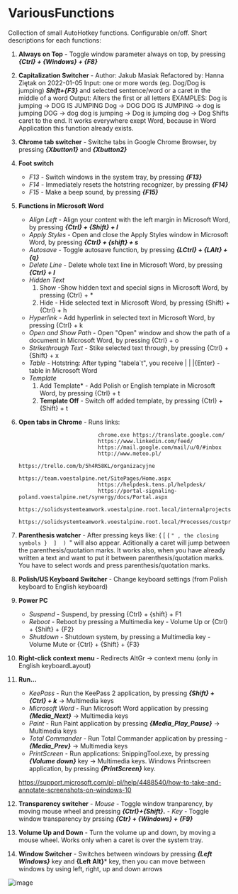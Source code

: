 # VariousFunctions
Collection of small AutoHotkey functions. Configurable on/off.
Short descriptions for each functions:
1. **Always on Top** - Toggle window parameter always on top, by pressing ***{Ctrl} + {Windows} + {F8}***
2. **Capitalization Switcher** - Author: Jakub Masiak
                                 Refactored by: Hanna Ziętak on 2022-01-05
                                 	Input: one or more words (eg. Dog/Dog is jumping)
                                 ***Shift+{F3}*** and selected sentence/word or a caret in the middle of a word
                                 	Output: Alters the first or all letters
                                 EXAMPLES:
                                 	Dog is jumping -> DOG IS JUMPING
                                 	Dog -> DOG
                                 	DOG IS JUMPING -> dog is jumping
                                 	DOG -> dog
                                 	dog is jumping -> Dog is jumping
                                 	dog -> Dog
                                 Shifts caret to the end.
                                 It works everywhere exept Word, because in Word Application this function already exists.
3. **Chrome tab switcher** - Switche tabs in Google Chrome Browser, by pressing ***{Xbutton1}*** and ***{Xbutton2}***
4. **Foot switch** 
    - *F13* - Switch windows in the system tray, by pressing ***{F13}***
    - *F14* - Immediately resets the hotstring recognizer, by pressing ***{F14}***
    - *F15* -  Make a beep sound, by pressing ***{F15}***
8. **Functions in Microsoft Word** 
      - *Align Left* - Align your content with the left margin in Microsoft Word, by pressing ***{Ctrl} + {Shift} + l***
      -  *Apply Styles* - Open and close the Apply Styles window in Microsoft Word, by pressing ***{Ctrl} + {shift} + s***
      - *Autosave* - Toggle autosave function, by pressing ***{LCtrl} + {LAlt} + {q}***
      - *Delete Line* - Delete whole text line in Microsoft Word, by pressing ***{Ctrl} + l***
      - *Hidden Text* 
          1. Show -Show hidden text and special signs in Microsoft Word, by pressing {Ctrl} + *
          2. Hide -  Hide selected text in Microsoft Word, by pressing {Shift} + {Ctrl} + h
      - *Hyperlink* - Add hyperlink in selected text in Microsoft Word, by pressing {Ctrl} + k
      - *Open and Show Path* - Open "Open" window and show the path of a document in Microsoft Word, by pressing {Ctrl} + o
      - *Strikethrough Text* - Stike selected text through, by pressing {Ctrl} + {Shift} + x
      - *Table* -  Hotstring: After typing "tabela`t", you receive | | |{Enter} - table in Microsoft Word
      - *Template* 
           1. Add Template* - Add Polish or English template in Microsoft Word, by pressing {Ctrl} + t
           2. **Template Off** - Switch off added template, by pressing {Ctrl} + {Shift} + t
9. **Open tabs in Chrome** - Runs links:

                                chrome.exe https://translate.google.com/
                                https://www.linkedin.com/feed/
                                https://mail.google.com/mail/u/0/#inbox
                                http://www.meteo.pl/
                                https://trello.com/b/5h4R58KL/organizacyjne
                                https://team.voestalpine.net/SitePages/Home.aspx
                                https://helpdesk.tens.pl/helpdesk/
                                https://portal-signaling-poland.voestalpine.net/synergy/docs/Portal.aspx
                                https://solidsystemteamwork.voestalpine.root.local/internalprojects/vaSupp/CPS/SitePages/Home.aspx
                                https://solidsystemteamwork.voestalpine.root.local/Processes/custprojects/780MDSUpgradeKit/SitePages/Home.aspx
10. **Parenthesis watcher** -  After pressing keys like: {  [  (  `" , the closing symbols }  ]  ) `" will also appear. Aditionally a caret will jump between the parenthesis/quotation marks. It works also, when you have already written a text and want to                             put it between parenthesis/quotation marks. You have to select words and press parenthesis/quotation marks.
11. **Polish/US Keyboard Switcher** - Change keyboard settings (from Polish keyboard to English keyboard) 
12. **Power PC** 
       - *Suspend* - Suspend, by pressing {Ctrl} + {shift} + F1
       - *Reboot* - Reboot by pressing a Multimedia key - Volume Up or {Ctrl} + {Shift} + {F2}
       - *Shutdown* - Shutdown system, by pressing a Multimedia key - Volume Mute or {Ctrl} + {Shift} + {F3}
13.  **Right-click context menu** - Redirects AltGr -> context menu    (only in English keyboardLayout)
14.  **Run...** 
        - *KeePass* - Run the KeePass 2 application, by pressing ***{Shift} + {Ctrl} + k*** → Multimedia keys
        - *Microsoft Word* - Run Microsoft Word application by pressing ***{Media_Next}*** → Multimedia keys
        - *Paint* -  Run Paint application by pressing ***{Media_Play_Pause}*** → Multimedia keys
        - *Total Commander* - Run Total Commander application by pressing - ***{Media_Prev}*** → Multimedia keys
        - *PrintScreen* - Run applications: SnippingTool.exe, by pressing ***{Volume down}*** key → Multimedia keys.				Windows Printscreen application, by pressing ***{PrintScreen}*** key.

        https://support.microsoft.com/pl-pl/help/4488540/how-to-take-and-annotate-screenshots-on-windows-10    
	  
15. **Transparency switcher**
        - *Mouse* - Toggle window tranparency, by moving mouse wheel and pressing ***{Ctrl}+{Shift}.***
        - *Key* - Toggle window transparency by prssing ***{Ctr} + {Windows} + {F9}***
17. **Volume Up and Down** - Turn the volume up and down, by moving a mouse wheel. Works only when a caret is over the system tray.
18. **Window Switcher** - Switches between windows by pressing ***{Left Windows}*** key and **{Left Alt}*** key, then you can move between windows by using left, right, up and down arrows  

![image](https://user-images.githubusercontent.com/95625092/154947268-7569504e-296a-4b22-8dad-dccce149a9e8.png)
